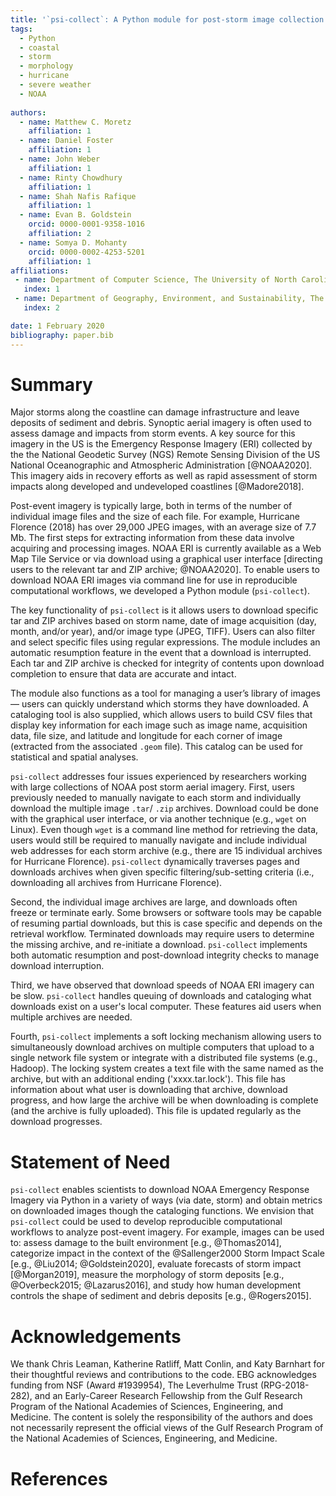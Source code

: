 ```yaml
---
title: '`psi-collect`: A Python module for post-storm image collection and cataloging'
tags:
  - Python
  - coastal
  - storm 
  - morphology
  - hurricane
  - severe weather
  - NOAA
  
authors:
  - name: Matthew C. Moretz
    affiliation: 1
  - name: Daniel Foster
    affiliation: 1
  - name: John Weber
    affiliation: 1
  - name: Rinty Chowdhury
    affiliation: 1
  - name: Shah Nafis Rafique
    affiliation: 1
  - name: Evan B. Goldstein
    orcid: 0000-0001-9358-1016
    affiliation: 2
  - name: Somya D. Mohanty
    orcid: 0000-0002-4253-5201
    affiliation: 1
affiliations:
 - name: Department of Computer Science, The University of North Carolina at Greensboro
   index: 1
 - name: Department of Geography, Environment, and Sustainability, The University of North Carolina at Greensboro
   index: 2

date: 1 February 2020
bibliography: paper.bib
---
```


# Summary
 
Major storms along the coastline can damage infrastructure and leave deposits of sediment and debris. Synoptic aerial imagery
is often used to assess damage and impacts from storm events. A key source for this imagery in the US is the Emergency
Response Imagery (ERI) collected by the the National Geodetic Survey (NGS) Remote Sensing Division of the US National 
Oceanographic and Atmospheric Administration [@NOAA2020]. This imagery aids in recovery efforts as well as rapid assessment of 
storm impacts along developed and undeveloped coastlines [@Madore2018]. 

Post-event imagery is typically large, both in terms of the number of individual image files and the size of each file. For 
example, Hurricane Florence (2018) has over 29,000 JPEG images, with an average size of 7.7 Mb. The first steps for extracting 
information from these data involve acquiring and processing images. NOAA ERI is currently available as a Web Map 
Tile Service or via download using a graphical user interface 
[directing users to the relevant tar and ZIP archive; @NOAA2020]. To enable users to download NOAA ERI images via command line 
for use in reproducible computational workflows, we developed a Python module (`psi-collect`). 

The key functionality of `psi-collect` is it allows users to download specific tar and ZIP archives based on storm name,
date of image acquisition (day, month, and/or year), and/or image type (JPEG, TIFF). Users can also filter and select specific 
files using regular expressions. The module includes an automatic resumption feature in the event that a download 
is interrupted. Each tar and ZIP archive is checked for integrity of contents upon download completion to ensure that 
data are accurate and intact.

The module also functions as a tool for managing a user’s library of images — users can quickly understand which storms
they have downloaded. A cataloging tool is also supplied, which allows users to build CSV files that display key
information for each image such as image name, acquisition data, file size, and latitude and longitude for each corner
of image (extracted from the associated `.geom` file). This catalog can be used for statistical and spatial analyses. 

`psi-collect` addresses four issues experienced by researchers working with large collections of NOAA post storm aerial 
imagery. First, users previously needed to manually navigate to each storm and individually download the multiple image 
`.tar`/ `.zip` archives. Download could be done with the graphical user interface, or via another technique (e.g., `wget` on 
Linux). Even though `wget` is a command line method for retrieving the data, users would still be required to manually 
navigate and include individual web addresses for each storm archive (e.g., there are 15 individual archives for Hurricane 
Florence). `psi-collect` dynamically traverses pages and downloads archives when given specific filtering/sub-setting criteria 
(i.e., downloading all archives from Hurricane Florence).

Second, the individual image archives are large, and downloads often freeze or terminate early. Some browsers or software 
tools may be capable of resuming partial downloads, but this is case specific and depends on the retrieval workflow. 
Terminated downloads may require users to determine the missing archive, and re-initiate a download. `psi-collect` implements 
both automatic resumption and post-download integrity checks to manage download interruption.

Third, we have observed that download speeds of NOAA ERI imagery can be slow. `psi-collect` handles queuing of downloads and 
cataloging what downloads exist on a user's local computer. These features aid users when multiple archives are needed.

Fourth, `psi-collect` implements a soft locking mechanism allowing users to simultaneously download archives on multiple 
computers that upload to a single network file system or integrate with a distributed file systems (e.g., Hadoop). The locking 
system creates a text file with the same named as the archive, but with an additional ending ('xxxx.tar.lock'). This file 
has information about what user is downloading that archive, download progress, and how large the archive will be when 
downloading is complete (and the archive is fully uploaded). This file is updated regularly as the download progresses. 
  
# Statement of Need

`psi-collect` enables scientists to download NOAA Emergency Response Imagery via Python in a variety of ways (via date, 
storm) and obtain metrics on downloaded images though the cataloging functions. We envision that `psi-collect` could be 
used to develop reproducible computational workflows to analyze post-event imagery. For example, images can be used to: assess 
damage to the built environment [e.g., @Thomas2014], categorize impact in the context of the @Sallenger2000 Storm 
Impact Scale [e.g., @Liu2014; @Goldstein2020], evaluate forecasts of storm impact [@Morgan2019], measure the morphology 
of storm deposits [e.g., @Overbeck2015; @Lazarus2016], and study how human development controls the shape of sediment and 
debris deposits [e.g., @Rogers2015].

# Acknowledgements

We thank Chris Leaman, Katherine Ratliff, Matt Conlin, and Katy Barnhart for their thoughtful reviews and contributions to the 
code. EBG acknowledges funding from NSF (Award #1939954), The Leverhulme Trust (RPG-2018-282), and an Early-Career Research 
Fellowship from the Gulf Research Program of the National Academies of Sciences, Engineering, and Medicine. The content is 
solely the responsibility of the authors and does not necessarily represent the official views of the Gulf Research Program of 
the National Academies of Sciences, Engineering, and Medicine.

# References
